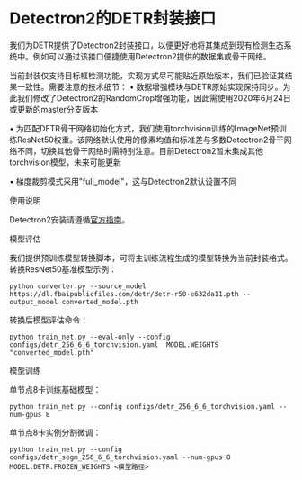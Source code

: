 Detectron2的DETR封装接口
=======

我们为DETR提供了Detectron2封装接口，以便更好地将其集成到现有检测生态系统中。例如可以通过该接口便捷使用Detectron2提供的数据集或骨干网络。

当前封装仅支持目标框检测功能，实现方式尽可能贴近原始版本，我们已验证其结果一致性。需要注意的技术细节：
• 数据增强模块与DETR原始实现保持同步。为此我们修改了Detectron2的RandomCrop增强功能，因此需使用2020年6月24日或更新的master分支版本

• 为匹配DETR骨干网络初始化方式，我们使用torchvision训练的ImageNet预训练ResNet50权重。该网络默认使用的像素均值和标准差与多数Detectron2骨干网络不同，切换其他骨干网络时需特别注意。目前Detectron2暂未集成其他torchvision模型，未来可能更新

• 梯度裁剪模式采用"full_model"，这与Detectron2默认设置不同


使用说明

Detectron2安装请遵循[官方指南](https://github.com/facebookresearch/detectron2/blob/master/INSTALL.md)。

模型评估

我们提供预训练模型转换脚本，可将主训练流程生成的模型转换为当前封装格式。转换ResNet50基准模型示例：

```
python converter.py --source_model https://dl.fbaipublicfiles.com/detr/detr-r50-e632da11.pth --output_model converted_model.pth
```

转换后模型评估命令：
```
python train_net.py --eval-only --config configs/detr_256_6_6_torchvision.yaml  MODEL.WEIGHTS "converted_model.pth"
```


模型训练

单节点8卡训练基础模型：
```
python train_net.py --config configs/detr_256_6_6_torchvision.yaml --num-gpus 8
```

单节点8卡实例分割微调：
```
python train_net.py --config configs/detr_segm_256_6_6_torchvision.yaml --num-gpus 8 MODEL.DETR.FROZEN_WEIGHTS <模型路径>
```